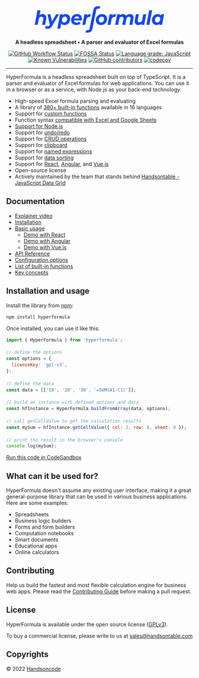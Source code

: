 <br>
<p align="center">
  <a href="https://hyperformula.handsontable.com/">
    <img src="https://raw.githubusercontent.com/handsontable/hyperformula/master/github-hf-logo-blue.svg" width="350" height="71" alt="HyperFormula - A headless spreadsheet, a parser and evaluator of Excel formulas"/>
  </a>
</p>

<p align="center">
  <strong>A headless spreadsheet • A parser and evaluator of Excel formulas</strong>
</p>

<p align="center">
  <a href="https://github.com/handsontable/hyperformula/actions?query=workflow%3ATest+branch%3Amaster"><img src="https://img.shields.io/github/workflow/status/handsontable/hyperformula/Test" alt="GitHub Workflow Status"></a>
  <a href="https://app.fossa.io/projects/git%2Bgithub.com%2Fhandsontable%2Fhyperformula?ref=badge_shield"><img src="https://app.fossa.io/api/projects/git%2Bgithub.com%2Fhandsontable%2Fhyperformula.svg?type=shield" alt="FOSSA Status"></a>
  <a href="https://lgtm.com/projects/g/handsontable/hyperformula/context:javascript"><img src="https://img.shields.io/lgtm/grade/javascript/g/handsontable/hyperformula.svg?logo=lgtm&amp;logoWidth=18" alt="Language grade: JavaScript"></a>
  <a href="https://snyk.io/test/github/handsontable/hyperformula?targetFile=package.json"><img src="https://snyk.io/test/github/handsontable/hyperformula/badge.svg?targetFile=package.json" alt="Known Vulnerabilities"></a>
  <a href="https://github.com/handsontable/hyperformula/graphs/contributors"><img src="https://img.shields.io/github/contributors/handsontable/hyperformula" alt="GitHub contributors"></a>
  <a href="https://codecov.io/gh/handsontable/hyperformula"><img src="https://codecov.io/gh/handsontable/hyperformula/branch/master/graph/badge.svg?token=5k9ZQv8azO" alt="codecov"></a>
</p>

---

HyperFormula is a headless spreadsheet built on top of TypeScript. It is a parser and evaluator of Excel formulas for web applications. You can use it in a browser or as a service, with Node.js as your back-end technology.
- High-speed Excel formula parsing and evaluating
- A library of [380+ built-in functions](https://hyperformula.handsontable.com/guide/built-in-functions.html) available in 16 languages
- Support for [custom functions](https://hyperformula.handsontable.com/guide/custom-functions.html)
- Function syntax [compatible with Excel and Google Sheets](https://hyperformula.handsontable.com/guide/known-limitations.html#google-sheets-and-microsoft-excel)
- [Support for Node.js](https://hyperformula.handsontable.com/guide/server-side-installation.html#install-with-npm-or-yarn)
- Support for [undo/redo](https://hyperformula.handsontable.com/guide/undo-redo.html)
- Support for [CRUD operations](https://hyperformula.handsontable.com/guide/basic-operations.html)
- Support for [clipboard](https://hyperformula.handsontable.com/guide/clipboard-operations.html)
- Support for [named expressions](https://hyperformula.handsontable.com/guide/named-expressions.html)
- Support for [data sorting](https://hyperformula.handsontable.com/guide/sorting-data.html)
- Support for [React](https://hyperformula.handsontable.com/guide/integration-with-react.html), [Angular](https://hyperformula.handsontable.com/guide/integration-with-angular.html), and [Vue.js](https://hyperformula.handsontable.com/guide/integration-with-vue.html)
- Open-source license
- Actively maintained by the team that stands behind [Handsontable - JavaScript Data Grid](https://handsontable.com/)

## Documentation

- [Explainer video](https://www.youtube.com/watch?v=JJXUmACTDdk)
- [Installation](https://hyperformula.handsontable.com/guide/client-side-installation.html)
- [Basic usage](https://hyperformula.handsontable.com/guide/basic-usage.html)
  - [Demo with React](https://hyperformula.handsontable.com/guide/integration-with-react.html)
  - [Demo with Angular](https://hyperformula.handsontable.com/guide/integration-with-angular.html)
  - [Demo with Vue.js](https://hyperformula.handsontable.com/guide/integration-with-vue.html)
- [API Reference](https://hyperformula.handsontable.com/api/)
- [Configuration options](https://hyperformula.handsontable.com/guide/configuration-options.html)
- [List of built-in functions](https://hyperformula.handsontable.com/guide/built-in-functions.html)
- [Key concepts](https://hyperformula.handsontable.com/guide/key-concepts.html)

## Installation and usage

Install the library from [npm](https://www.npmjs.com/package/hyperformula):

```bash
npm install hyperformula
```

Once installed, you can use it like this:

```js
import { HyperFormula } from 'hyperformula';

// define the options
const options = {
  licenseKey: 'gpl-v3',
};

// define the data
const data = [['10', '20', '30', '=SUM(A1:C1)']];

// build an instance with defined options and data 
const hfInstance = HyperFormula.buildFromArray(data, options);

// call getCellValue to get the calculation results
const mySum = hfInstance.getCellValue({ col: 3, row: 0, sheet: 0 });

// print the result in the browser's console
console.log(mySum);
```

[Run this code in CodeSandbox](https://codesandbox.io/s/github/handsontable/hyperformula-demos/tree/develop/basic-usage)

## What can it be used for?

HyperFormula doesn't assume any existing user interface, making it a great general-purpose library that can be used in various business applications. Here are some examples:

- Spreadsheets
- Business logic builders
- Forms and form builders
- Computation notebooks
- Smart documents
- Educational apps
- Online calculators

## Contributing

Help us build the fastest and most flexible calculation engine for
business web apps. Please read the [Contributing Guide](https://hyperformula.handsontable.com/guide/contributing.html) before making a pull request.

## License

HyperFormula is available under the open source license ([GPLv3](https://github.com/handsontable/hyperformula/blob/master/LICENSE.txt)).

To buy a commercial license, please write to us at sales@handsontable.com

## Copyrights
© 2022 [Handsoncode](https://handsontable.com)
